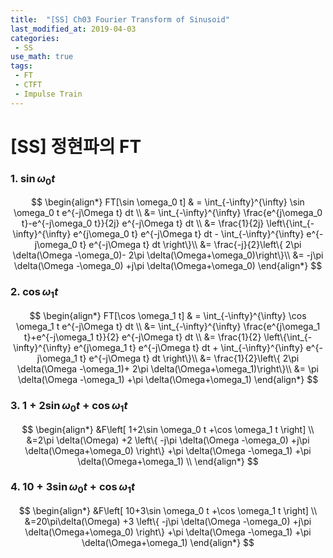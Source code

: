 ```yaml
---
title:  "[SS] Ch03 Fourier Transform of Sinusoid"
last_modified_at: 2019-04-03
categories: 
 - SS
use_math: true
tags: 
 - FT
 - CTFT
 - Impulse Train
---
```


# [SS] 정현파의 FT

### 1. $\sin \omega_0 t$

$$
\begin{align*}
FT[\sin \omega_0 t] & = \int_{-\infty}^{\infty} \sin \omega_0 t e^{-j\Omega t} dt \\
&= \int_{-\infty}^{\infty} \frac{e^{j\omega_0 t}-e^{-j\omega_0 t}}{2j} e^{-j\Omega t} dt \\
&= \frac{1}{2j} \left\{\int_{-\infty}^{\infty} e^{j\omega_0 t} e^{-j\Omega t} dt - \int_{-\infty}^{\infty} e^{-j\omega_0 t} e^{-j\Omega t} dt \right\}\\
&= \frac{-j}{2}\left\{ 2\pi \delta(\Omega -\omega_0)- 2\pi \delta(\Omega+\omega_0)\right\}\\
&= -j\pi \delta(\Omega -\omega_0) +j\pi \delta(\Omega+\omega_0)
\end{align*}
$$

### 2. $\cos \omega_1 t$

$$
\begin{align*}
FT[\cos \omega_1 t] & = \int_{-\infty}^{\infty} \cos \omega_1 t e^{-j\Omega t} dt \\
&= \int_{-\infty}^{\infty} \frac{e^{j\omega_1 t}+e^{-j\omega_1 t}}{2} e^{-j\Omega t} dt \\
&= \frac{1}{2} \left\{\int_{-\infty}^{\infty} e^{j\omega_1 t} e^{-j\Omega t} dt + \int_{-\infty}^{\infty} e^{-j\omega_1 t} e^{-j\Omega t} dt \right\}\\
&= \frac{1}{2}\left\{ 2\pi \delta(\Omega -\omega_1)+ 2\pi \delta(\Omega+\omega_1)\right\}\\
&= \pi \delta(\Omega -\omega_1) +\pi \delta(\Omega+\omega_1)
\end{align*}
$$

### 3. $1+2\sin \omega_0 t +\cos \omega_1 t$

$$
\begin{align*}
&F\left[ 1+2\sin \omega_0 t +\cos \omega_1 t \right] \\
&=2\pi \delta(\Omega)
+2 \left\{ -j\pi \delta(\Omega -\omega_0) +j\pi \delta(\Omega+\omega_0) \right\}
+\pi \delta(\Omega -\omega_1) +\pi \delta(\Omega+\omega_1) \\
\end{align*}
$$

### 4. $10+3\sin \omega_0 t +\cos \omega_1 t$

$$
\begin{align*}
&F\left[ 10+3\sin \omega_0 t +\cos \omega_1 t \right] \\
&=20\pi\delta(\Omega)
+3 \left\{ -j\pi \delta(\Omega -\omega_0) +j\pi \delta(\Omega+\omega_0) \right\}
+\pi \delta(\Omega -\omega_1) +\pi \delta(\Omega+\omega_1) 
\end{align*}
$$

